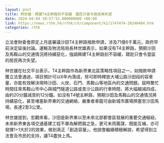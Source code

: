 ```yaml
---
layout: post
title: 林世雄：興建T4主幹路刻不容緩　蹉跎只會令居民再失望
date: 2024-04-04 10:57:52.000000000 +08:00
link: https://news.rthk.hk/rthk/ch/component/k2/1747474-20240404.htm
categories: rthk
---
```


立法會財委會原定上月底審議沙田T4主幹路撥款申請，涉及71億6千萬元，政府早前決定延後討論。運輸及物流局局長林世雄表示，如果沒有T4主幹路，預期沙田及馬鞍山的交通情況將持續惡化，強調興建T4主幹路刻不容緩，蹉跎只會令當區的居民再次失望。

林世雄在社交平台表示，T4主幹路作為新界東北區策略性項目之一，如撥款申請獲立法會通過，項目預計可以6年內落成，除可即時釋放大埔公路沙田段的容車量，亦能有效解決現時沙田、火炭、石門、馬鞍山等地區內的交通問題。屆時繁忙時間往來馬鞍山市中心與城門隧道公路或青沙公路的行車時間，將大幅縮減四成，由約20分鐘減至約12分鐘。如沒有T4號主幹路，預期沙田及馬鞍山的交通情況將持續惡化，甚至堵塞新界東的交通網絡，嚴重者車龍可由新城市廣場擠塞至沙田馬場，長達2至3公里。

林世雄提到，宏觀來看，沙田是新界東以至未來北部都會區發展的重要交通樞紐，未來新界東各項交通基建工程不單為解燃眉之急，更可未雨籌謀，既能互補，亦可發揮1+1大於2的效果，做到真正「創造容量」，他說會繼續積極解說，希望得到立法會及市民的支持，讓T4盡快上馬。

